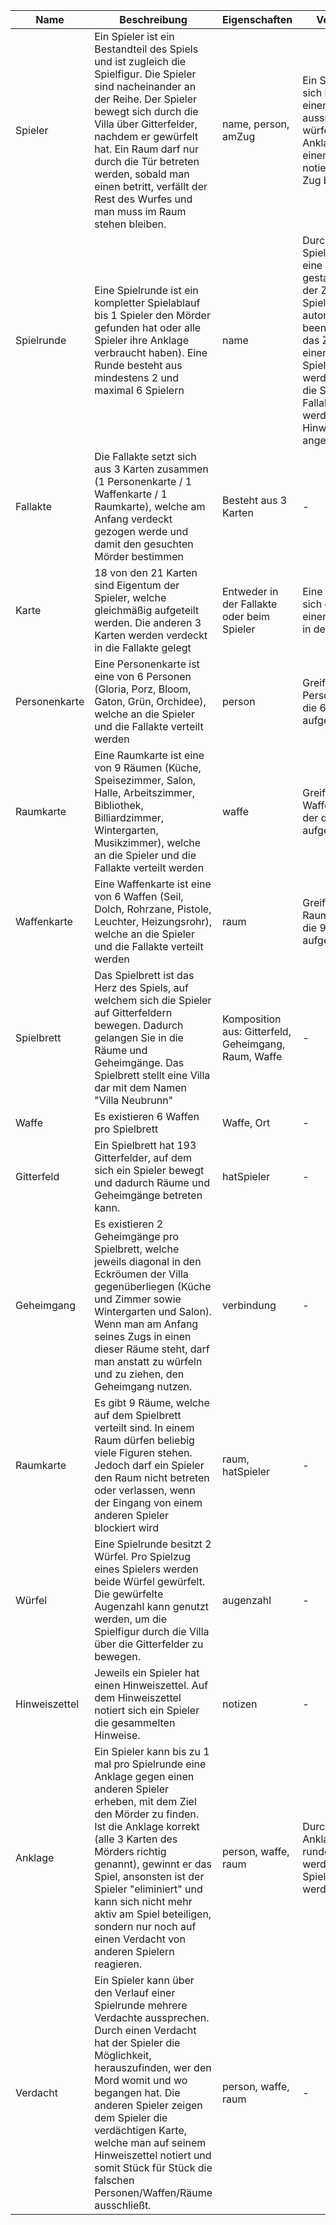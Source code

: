 | Name | Beschreibung | Eigenschaften | Verwendung | Instanzen |
| ------------ | ------------ | ------------- | ---------- | --------- |
| Spieler | Ein Spieler ist ein Bestandteil des Spiels und ist zugleich die Spielfigur. Die Spieler sind nacheinander an der Reihe. Der Spieler bewegt sich durch die Villa über Gitterfelder, nachdem er gewürfelt hat. Ein Raum darf nur durch die Tür betreten werden, sobald man einen betritt, verfällt der Rest des Wurfes und man muss im Raum stehen bleiben. | name, person, amZug | Ein Spieler kann: sich bewegen, einen Verdacht aussprechen, würfeln, eine Anklage erheben, einen Hinweis notieren, seinen Zug beenden | 2..6 |
| Spielrunde | Eine Spielrunde ist ein kompletter Spielablauf bis 1 Spieler den Mörder gefunden hat oder alle Spieler ihre Anklage verbraucht haben). Eine Runde besteht aus mindestens 2 und maximal 6 Spielern | name | Durch eine Spielrunde kann: eine Spielrunde gestartet werden, der Zug eines Spielers automatisch beendet werden, das Zugrecht einem anderen Spieler zugeteilt werden, Karten an die Spieler und die Fallakte ausgeteilt werden, Hinweismeldungen angezeigt werden | 0..1 |
| Fallakte | Die Fallakte setzt sich aus 3 Karten zusammen (1 Personenkarte / 1 Waffenkarte / 1 Raumkarte), welche am Anfang verdeckt gezogen werde und damit den gesuchten Mörder bestimmen | Besteht aus 3 Karten | - | 1 |
| Karte | 18 von den 21 Karten sind Eigentum der Spieler, welche gleichmäßig aufgeteilt werden. Die anderen 3 Karten werden verdeckt in die Fallakte gelegt | Entweder in der Fallakte oder beim Spieler | Eine Karte befindet sich entweder bei einem Spieler oder in der Fallakte | 21 |
| Personenkarte | Eine Personenkarte ist eine von 6 Personen (Gloria, Porz, Bloom, Gaton, Grün, Orchidee), welche an die Spieler und die Fallakte verteilt werden | person | Greift auf <<enumeration>> Person zu, in der die 6 Personen aufgelistet sind | 1 |
| Raumkarte | Eine Raumkarte ist eine von 9 Räumen (Küche, Speisezimmer, Salon, Halle, Arbeitszimmer, Bibliothek, Billiardzimmer, Wintergarten, Musikzimmer), welche an die Spieler und die Fallakte verteilt werden | waffe | Greift auf <<enumeration>> Waffentyp zu, in der die 6 Waffen aufgelistet sind | 1 |
| Waffenkarte | Eine Waffenkarte ist eine von 6 Waffen (Seil, Dolch, Rohrzane, Pistole, Leuchter, Heizungsrohr), welche an die Spieler und die Fallakte verteilt werden | raum | Greift auf <<enumeration>> Raumtyp zu, in der die 9 Räume aufgelistet sind | 1 |
| Spielbrett | Das Spielbrett ist das Herz des Spiels, auf welchem sich die Spieler auf Gitterfeldern bewegen. Dadurch gelangen Sie in die Räume und Geheimgänge. Das Spielbrett stellt eine Villa dar mit dem Namen  "Villa Neubrunn" | Komposition aus: Gitterfeld, Geheimgang, Raum, Waffe | - | 1 |
| Waffe | Es existieren 6 Waffen pro Spielbrett | Waffe, Ort | - | 6 |
| Gitterfeld | Ein Spielbrett hat 193 Gitterfelder, auf dem sich ein Spieler bewegt und dadurch Räume und Geheimgänge betreten kann. | hatSpieler | - | 193 |
| Geheimgang | Es existieren 2 Geheimgänge pro Spielbrett, welche jeweils diagonal in den Eckröumen der Villa gegenüberliegen (Küche und Zimmer sowie Wintergarten und Salon). Wenn man am Anfang seines Zugs in einen dieser Räume steht, darf man anstatt zu würfeln und zu ziehen, den Geheimgang nutzen. | verbindung | - | 4 |
| Raumkarte | Es gibt 9 Räume, welche auf dem Spielbrett verteilt sind. In einem Raum dürfen beliebig viele Figuren stehen. Jedoch darf ein Spieler den Raum nicht betreten oder verlassen, wenn der Eingang von einem anderen Spieler blockiert wird | raum, hatSpieler | - | 9 |
| Würfel | Eine Spielrunde besitzt 2 Würfel. Pro Spielzug eines Spielers werden beide Würfel gewürfelt. Die gewürfelte Augenzahl kann genutzt werden, um die Spielfigur durch die Villa über die Gitterfelder zu bewegen. | augenzahl | - | 2 |
| Hinweiszettel | Jeweils ein Spieler hat einen Hinweiszettel. Auf dem Hinweiszettel notiert sich ein Spieler die gesammelten Hinweise. | notizen | - | 2..6 pro Spielrunde // 1 pro Spieler |
| Anklage | Ein Spieler kann bis zu 1 mal pro Spielrunde eine Anklage gegen einen anderen Spieler erheben, mit dem Ziel den Mörder zu finden. Ist die Anklage korrekt (alle 3 Karten des Mörders richtig genannt), gewinnt er das Spiel, ansonsten ist der Spieler "eliminiert" und kann sich nicht mehr aktiv am Spiel beteiligen, sondern nur noch auf einen Verdacht von anderen Spielern reagieren. | person, waffe, raum | Durch eine Anklage kann: eine runde beendet werden, ein Spieler eliminiert werden | 0..6 pro Spielrunde // 0..1 pro Spieler |
| Verdacht | Ein Spieler kann über den Verlauf einer Spielrunde mehrere Verdachte aussprechen. Durch einen Verdacht hat der Spieler die Möglichkeit, herauszufinden, wer den Mord womit und wo begangen hat. Die anderen Spieler zeigen dem Spieler die verdächtigen Karte, welche man auf seinem Hinweiszettel notiert und somit Stück für Stück die falschen Personen/Waffen/Räume ausschließt. | person, waffe, raum | - | 0..* |
